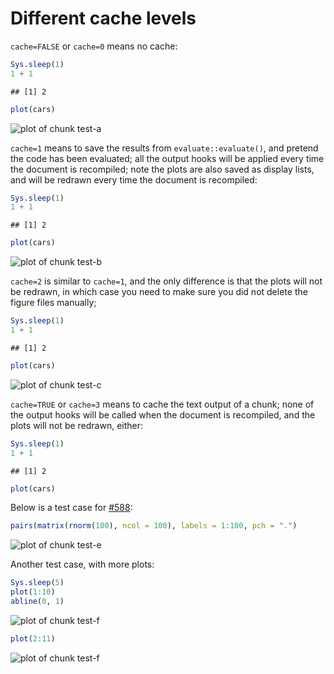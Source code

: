# Different cache levels

`cache=FALSE` or `cache=0` means no cache:


```r
Sys.sleep(1)
1 + 1
```

```
## [1] 2
```

```r
plot(cars)
```

![plot of chunk test-a](http://animation.r-forge.r-project.org/knitr-ex/figure/101-cache-levels-test-a.png) 


`cache=1` means to save the results from `evaluate::evaluate()`, and pretend
the code has been evaluated; all the output hooks will be applied every time
the document is recompiled; note the plots are also saved as display lists,
and will be redrawn every time the document is recompiled:


```r
Sys.sleep(1)
1 + 1
```

```
## [1] 2
```

```r
plot(cars)
```

![plot of chunk test-b](http://animation.r-forge.r-project.org/knitr-ex/figure/101-cache-levels-test-b.png) 


`cache=2` is similar to `cache=1`, and the only difference is that the plots
will not be redrawn, in which case you need to make sure you did not delete
the figure files manually;


```r
Sys.sleep(1)
1 + 1
```

```
## [1] 2
```

```r
plot(cars)
```

![plot of chunk test-c](http://animation.r-forge.r-project.org/knitr-ex/figure/101-cache-levels-test-c.png) 


`cache=TRUE` or `cache=3` means to cache the text output of a chunk; none of
the output hooks will be called when the document is recompiled, and the
plots will not be redrawn, either:


```r
Sys.sleep(1)
1 + 1
```

```
## [1] 2
```

```r
plot(cars)
```


Below is a test case for [#588](https://github.com/yihui/knitr/issues/588):


```r
pairs(matrix(rnorm(100), ncol = 100), labels = 1:100, pch = ".")
```

![plot of chunk test-e](http://animation.r-forge.r-project.org/knitr-ex/figure/101-cache-levels-test-e.png) 


Another test case, with more plots:


```r
Sys.sleep(5)
plot(1:10)
abline(0, 1)
```

![plot of chunk test-f](http://animation.r-forge.r-project.org/knitr-ex/figure/101-cache-levels-test-f1.png) 

```r
plot(2:11)
```

![plot of chunk test-f](http://animation.r-forge.r-project.org/knitr-ex/figure/101-cache-levels-test-f2.png) 

